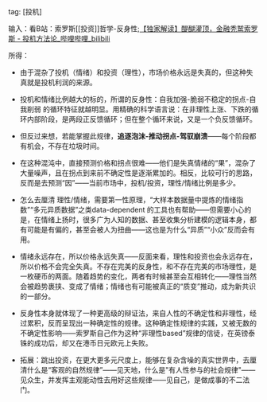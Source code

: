 
tag: [投机]

输入：看B站：索罗斯[[投资]]哲学-反身性;[【独家解读】醍醐灌顶，金融秃鹫索罗斯 - 投机方法论_哔哩哔哩_bilibili](https://www.bilibili.com/video/BV1ZYqAYBEmg/?spm_id_from=333.1365.list.card_archive.click&vd_source=aaec740568ba28150503765ee5fc001f)

所得：
- 由于混杂了投机（情绪）和投资（理性），市场价格永远是失真的，但这种失真就是投机利润的来源。

- 投机和情绪比例越大的标的，所谓的反身性：自我加强-脆弱不稳定的拐点-自我削弱 的循环特征就越明显。用精确的科学语言说：在非理性上涨、下跌的循环内部阶段，是两段正反馈循环；但在整个循环来说，又是一个负反馈循环。

- 但反过来想，若能掌握此规律，**追逐泡沫-推动拐点-驾驭崩溃**——每个阶段都有机会，不存在垃圾时间。

- 在这种混沌中，直接预测价格和拐点很难——他们是失真情绪的“果”，混杂了大量噪声，且在拐点到来前不确定性是逐渐累加的。相反，比较可行的思路，反而是去预测“因”——当前市场中，投机/投资，理性/情绪比例是多少。

- 怎么去厘清 理性/情绪，需要第一性原理，“大样本数据量中提炼的情绪指数”“多元异质数据”之类data-dependent 的工具也有帮助——但需要小心的是，在情绪上扬时，很多广为人知的数据、甚至收集分析建模的逻辑本身，都有可能是有偏的，甚至会被人为扭曲——这也是为什么“异质”“小众”反而会有用。

- 情绪永远存在，所以价格永远失真——反面来看，理性和投资也会永远存在，所以价格不会完全失真。不存在完美的反身性，和不存在完美的市场理性，是一枚硬币的两面。随着趋势的变化，两者有时候甚至会互相转化——理性当然会被趋势裹挟、变成了情绪；情绪也有可能被真正的“质变”推动，成为新共识的一部分。

- 反身性本身就体现了一种更高级的辩证法，来自人性的不确定性和非理性，经过累积，反而呈现出一种确定性的规律。这种确定性规律的实践，又被无数的不确定性影响——索罗斯自己作为这种“非理性based”规律的信徒，在英镑泰铢的成功后，却又在港币日元欧元上失败。

- 拓展：跳出投资，在更大更多元尺度上，能够在复杂含噪的真实世界中，去厘清什么是“客观的自然规律”——见天地，什么是"有人性参与的社会规律"——见众生，并发挥主观能动性去用好这些规律——见自己，是做成事的不二法门。